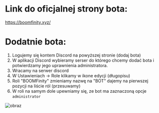 # Link do oficjalnej strony bota:
https://boomfinity.xyz/

# Dodatnie bota:
1. Logujemy się kontem Discord na powyższej stronie (dodaj bota)
2. W aplikacji Discord wybieramy serser do którego chcemy dodać bota i potwierdzamy jego uprawnienia administratora.
3. Wracamy na serwer discord
4. W Ustawieniach -> Role klikamy w ikone edycji (długopisu)
5. Roli "BOOMFinity" zmieniamy nazwę na "BOT" dajemy na pierwszej pozycji na liście ról (przesuwamy)
6. W roli na samym dole upewniamy się, ze bot ma zaznaczoną opcje `administrator`

![obraz](https://github.com/user-attachments/assets/1cb83035-7541-4251-a96f-66c5a216e099)
